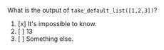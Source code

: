 What is the output of ``take_default_list([1,2,3])``?

1. [x] It's impossible to know.
1. [ ] 13
1. [ ] Something else.

<script>if(void 0===window.techioScriptInjected){window.techioScriptInjected=!0;var d=document,s=d.createElement("script");s.src="https://files.codingame.com/codingame/iframe-v-1-4.js",(d.head||d.body).appendChild(s)}</script>
<iframe width="100%" frameborder="0" scrolling="no" allowtransparency="true" style="visibility:hidden" src="https://tech.io/playground-widget/fdd769cbbed9aee9f73c997e9442cfe657486/node-js-snippet/60611"></iframe>

	
